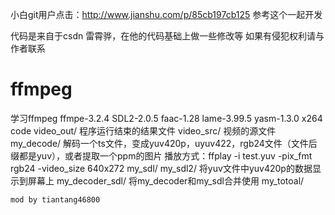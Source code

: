 
小白git用户点击：http://www.jianshu.com/p/85cb197cb125  参考这个一起开发


代码是来自于csdn 雷霄骅，在他的代码基础上做一些修改等
如果有侵犯权利请与作者联系
# ffmpeg
学习ffmpeg 
ffmpe-3.2.4
SDL2-2.0.5
faac-1.28
lame-3.99.5
yasm-1.3.0
x264
code
	video_out/	  程序运行结束的结果文件
	video_src/	  视频的源文件
	my_decode/ 	  解码一个ts文件，变成yuv420p，uyuv422，rgb24文件（文件后缀都是yuv），或者提取一个ppm的图片
				播放方式：ffplay -i test.yuv -pix_fmt rgb24 -video_size 640x272
	my_sdl/
	my_sdl2/          将yuv文件中yuv420p的数据显示到屏幕上
	my_decoder_sdl/   将my_decoder和my_sdl合并使用
	my_totoal/       

	mod by tiantang46800
